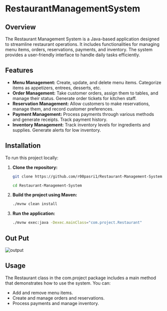 # RestaurantManagementSystem
 


## Overview

The Restaurant Management System is a Java-based application designed to streamline restaurant operations. It includes functionalities for managing menu items, orders, reservations, payments, and inventory. The system provides a user-friendly interface to handle daily tasks efficiently.

## Features

- **Menu Management:** Create, update, and delete menu items. Categorize items as appetizers, entrees, desserts, etc.
- **Order Management:** Take customer orders, assign them to tables, and manage their status. Generate order tickets for kitchen staff.
- **Reservation Management:** Allow customers to make reservations, manage them, and record customer preferences.
- **Payment Management:** Process payments through various methods and generate receipts. Track payment history.
- **Inventory Management:** Track inventory levels for ingredients and supplies. Generate alerts for low inventory.

## Installation

To run this project locally:

1. **Clone the repository:**

   ```bash
   git clone https://github.com/r00pasri1/Restaurant-Management-System.git
   
   cd Restaurant-Management-System

2. **Build the project using Maven:**

    ```bash
    ./mvnw clean install
    ```

3. **Run the application:**

    ```bash
    ./mvnw exec:java -Dexec.mainClass="com.project.Restaurant"
    ```
## Out Put
![output](https://github.com/user-attachments/assets/c65f1706-7b26-46b9-b237-171128a56879)

## Usage

The Restaurant class in the com.project package includes a main method that demonstrates how to use the system. You can:

- Add and remove menu items.
- Create and manage orders and reservations.
- Process payments and manage inventory.
